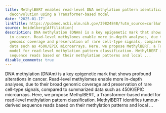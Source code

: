```yaml
---
title: MethylBERT enables read-level DNA methylation pattern identification and tumour
  deconvolution using a Transformer-based model
date: '2025-01-17'
linkTitle: https://pubmed.ncbi.nlm.nih.gov/39824848/?utm_source=curl&utm_medium=rss&utm_campaign=pubmed-2&utm_content=1FakS-2QOkCT8HsMOQP1bCRQ4YzyumYOmxmF0moLsQ3dFB1E9V&fc=20220326224207&ff=20250118170356&v=2.18.0.post9+e462414
source: heidelberg[Affiliation]
description: DNA methylation (DNAm) is a key epigenetic mark that shows profound alterations
  in cancer. Read-level methylomes enable more in-depth analyses, due to their broad
  genomic coverage and preservation of rare cell-type signals, compared to summarized
  data such as 450K/EPIC microarrays. Here, we propose MethylBERT, a Transformer-based
  model for read-level methylation pattern classification. MethylBERT identifies tumour-derived
  sequence reads based on their methylation patterns and local ...
disable_comments: true
---
```

DNA methylation (DNAm) is a key epigenetic mark that shows profound alterations in cancer. Read-level methylomes enable more in-depth analyses, due to their broad genomic coverage and preservation of rare cell-type signals, compared to summarized data such as 450K/EPIC microarrays. Here, we propose MethylBERT, a Transformer-based model for read-level methylation pattern classification. MethylBERT identifies tumour-derived sequence reads based on their methylation patterns and local ...